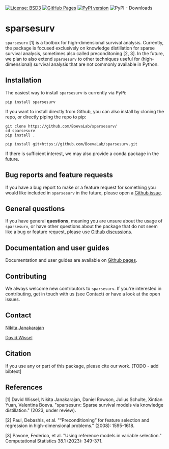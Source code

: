[![License: BSD3](https://img.shields.io/badge/License-BSD_3--Clause-blue.svg)](https://opensource.org/licenses/BSD-3-Clause)
[![GitHub Pages](https://img.shields.io/badge/docs-sphinx-blue)](https://boevalab.github.io/sparsesurv/)
[![PyPI version](https://badge.fury.io/py/sparsesurv.svg)](https://badge.fury.io/py/sparsesurv)
![PyPI - Downloads](https://img.shields.io/pypi/dm/sparsesurv)


# sparsesurv
`sparsesurv` [1] is a toolbox for high-dimensional survival analysis. Currently, the package is focused exclusively on knowledge distillation for sparse survival analysis, sometimes also called preconditoning [2, 3]. In the future, we plan to also extend `sparsesurv` to other techniques useful for (high-dimensional) survival analysis that are not commonly available in Python.

## Installation
The easiest way to install `sparsesurv` is currently via PyPi:

```
pip install sparsesurv
```

If you want to install directly from Github, you can also install by cloning the repo, or directly piping the repo to pip:

```
git clone https://github.com/BoevaLab/sparsesurv/
cd sparsesurv
pip install .
```

```
pip install git+https://github.com/BoevaLab/sparsesurv.git
```

If there is sufficient interest, we may also provide a conda package in the future.

## Bug reports and feature requests
If you have a bug report to make or a feature request for something you would like included in `sparsesurv` in the future, please open a [Github issue](https://github.com/BoevaLab/sparsesurv/issues).

## General questions
If you have general __questions__, meaning you are unsure about the usage of `sparsesurv`, or have other questions about the package that do not seem like a bug or feature request, please use [Github discussions](https://github.com/BoevaLab/sparsesurv/discussions/).

## Documentation and user guides
Documentation and user guides are available on [Github pages](https://boevalab.github.io/sparsesurv/index.html).

## Contributing
We always welcome new contributors to `sparsesurv`. If you're interested in contributing, get in touch with us (see Contact) or have a look at the open issues.

## Contact
[Nikita Janakarajan](jnikita@ethz.ch)

[David Wissel](dwissel@ethz.ch)

## Citation
If you use any or part of this package, please cite our work.
[TODO - add bibtext]


## References
[1] David Wissel, Nikita Janakarajan, Daniel Rowson, Julius Schulte, Xintian Yuan, Valentina Boeva. "sparsesurv: Sparse survival models via knowledge distillation." (2023, under review).

[2] Paul, Debashis, et al. "“Preconditioning” for feature selection and regression in high-dimensional problems." (2008): 1595-1618.

[3] Pavone, Federico, et al. "Using reference models in variable selection." Computational Statistics 38.1 (2023): 349-371.
